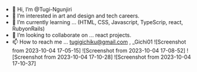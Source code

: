 - 👋 Hi, I’m @Tugi-Ngunjiri
- 👀 I’m interested in  art and design and tech careers.
- 🌱 I’m currently learning ... (HTML, CSS, Javascript, TypeScrip, react, RubyonRails)
- 💞️ I’m looking to collaborate on ... react projects.
- 📫 How to reach me ... tugigichiku@gmail.com , _Gichi01
![Screenshot from 2023-10-04 17-05-15]
![Screenshot from 2023-10-04 17-08-52]
![Screenshot from 2023-10-04 17-10-28]
![Screenshot from 2023-10-04 17-10-37]

<!---
Tugi-Ngunjiri/Tugi-Ngunjiri is a ✨!
 special ✨ repository because its `README.md` (this file) appears on your GitHub profile.
You can click the Preview link to take a look at your changes.
--->
